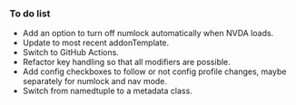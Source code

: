 ### To do list

* Add an option to turn off numlock automatically when NVDA loads.
* Update to most recent addonTemplate.
* Switch to GitHub Actions.
* Refactor key handling so that all modifiers are possible.
* Add config checkboxes to follow or not config profile changes, maybe separately for numlock and nav mode.
* Switch from namedtuple to a metadata class.

